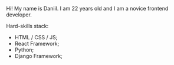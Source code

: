 Hi! My name is Daniil. I am 22 years old and I am a novice frontend developer.

Hard-skills stack:
- HTML / CSS / JS;
- React Framework;
- Python;
- Django Framework;
